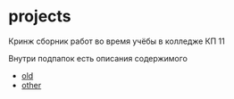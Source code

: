 # projects

Кринж сборник работ во время учёбы в колледже КП 11

Внутри подпапок есть описания содержимого

- [old](./old/README.md)
- [other](./other/README.md)
